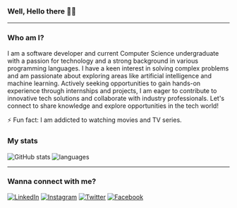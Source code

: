 ### Well, Hello there 👋🏻

---

### Who am I?

I am a software developer and current Computer Science undergraduate with a passion for technology and a strong background in various programming languages. I have a keen interest in solving complex problems and am passionate about exploring areas like artificial intelligence and machine learning. Actively seeking opportunities to gain hands-on experience through internships and projects, I am eager to contribute to innovative tech solutions and collaborate with industry professionals. Let's connect to share knowledge and explore opportunities in the tech world!

⚡ Fun fact: I am addicted to watching movies and TV series.

### My stats

<img align="center" src="https://github-readme-stats.vercel.app/api?username=LinukaRiviRihan&show_icons=true&include_all_commits=true&theme=react" alt="GitHub stats" />
<img align="center" src="https://github-readme-stats.vercel.app/api/top-langs/?username=LinukaRiviRihan&&exclude_repo=LinukaRiviRihan&layout=compact&theme=react" alt="languages"/>
<!-- <img align="center" src="https://github-readme-streak-stats.herokuapp.com/?user=LinukaRiviRihan&theme=react&hide_border=false" alt="contributions"/> -->

<!-- ### Top Repositories

- [Personal Website](https://github.com/LinukaRiviRihan/personal-website) -->

---

### Wanna connect with me?

[![LinkedIn](https://img.shields.io/badge/LinkedIn-%230077B5.svg?logo=linkedin&logoColor=white)](https://linkedin.com/in/linukarivirihan/) [![Instagram](https://img.shields.io/badge/Instagram-%23E4405F.svg?logo=Instagram&logoColor=white)](https://instagram.com/rivi_rihan) [![Twitter](https://img.shields.io/badge/Twitter-%231DA1F2.svg?logo=x&logoColor=white)](https://x.com/LinukaRiviRihan) [![Facebook](https://img.shields.io/badge/Facebook-%231877F2.svg?logo=Facebook&logoColor=white)](https://facebook.com/profile.php?id=100073627895825)

<!-- [![](https://visitcount.itsvg.in/api?id=LinukaRiviRihan&icon=0&color=0)](https://visitcount.itsvg.in) -->
